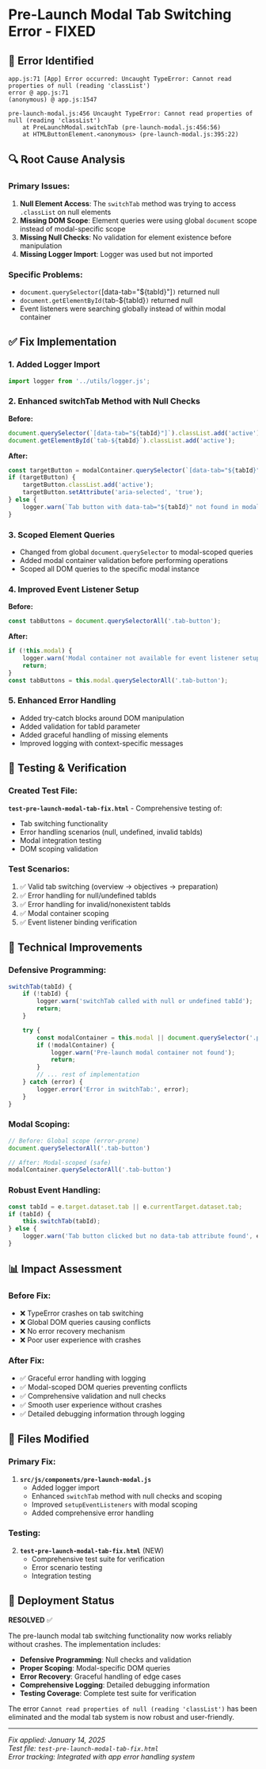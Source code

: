 # Pre-Launch Modal Tab Switching Error - FIXED

## 🚨 Error Identified
```
app.js:71 [App] Error occurred: Uncaught TypeError: Cannot read properties of null (reading 'classList')
error @ app.js:71
(anonymous) @ app.js:1547

pre-launch-modal.js:456 Uncaught TypeError: Cannot read properties of null (reading 'classList')
    at PreLaunchModal.switchTab (pre-launch-modal.js:456:56)
    at HTMLButtonElement.<anonymous> (pre-launch-modal.js:395:22)
```

## 🔍 Root Cause Analysis

### Primary Issues:
1. **Null Element Access**: The `switchTab` method was trying to access `.classList` on null elements
2. **Missing DOM Scope**: Element queries were using global `document` scope instead of modal-specific scope
3. **Missing Null Checks**: No validation for element existence before manipulation
4. **Missing Logger Import**: Logger was used but not imported

### Specific Problems:
- `document.querySelector(`[data-tab="${tabId}"]`)` returned null
- `document.getElementById(`tab-${tabId}`)` returned null
- Event listeners were searching globally instead of within modal container

## ✅ Fix Implementation

### 1. **Added Logger Import**
```javascript
import logger from '../utils/logger.js';
```

### 2. **Enhanced switchTab Method with Null Checks**
**Before:**
```javascript
document.querySelector(`[data-tab="${tabId}"]`).classList.add('active');
document.getElementById(`tab-${tabId}`).classList.add('active');
```

**After:**
```javascript
const targetButton = modalContainer.querySelector(`[data-tab="${tabId}"]`);
if (targetButton) {
    targetButton.classList.add('active');
    targetButton.setAttribute('aria-selected', 'true');
} else {
    logger.warn(`Tab button with data-tab="${tabId}" not found in modal`);
}
```

### 3. **Scoped Element Queries**
- Changed from global `document.querySelector` to modal-scoped queries
- Added modal container validation before performing operations
- Scoped all DOM queries to the specific modal instance

### 4. **Improved Event Listener Setup**
**Before:**
```javascript
const tabButtons = document.querySelectorAll('.tab-button');
```

**After:**
```javascript
if (!this.modal) {
    logger.warn('Modal container not available for event listener setup');
    return;
}
const tabButtons = this.modal.querySelectorAll('.tab-button');
```

### 5. **Enhanced Error Handling**
- Added try-catch blocks around DOM manipulation
- Added validation for tabId parameter
- Added graceful handling of missing elements
- Improved logging with context-specific messages

## 🧪 Testing & Verification

### Created Test File:
**`test-pre-launch-modal-tab-fix.html`** - Comprehensive testing of:
- Tab switching functionality
- Error handling scenarios (null, undefined, invalid tabIds)
- Modal integration testing
- DOM scoping validation

### Test Scenarios:
1. ✅ Valid tab switching (overview → objectives → preparation)
2. ✅ Error handling for null/undefined tabIds
3. ✅ Error handling for invalid/nonexistent tabIds
4. ✅ Modal container scoping
5. ✅ Event listener binding verification

## 🎯 Technical Improvements

### Defensive Programming:
```javascript
switchTab(tabId) {
    if (!tabId) {
        logger.warn('switchTab called with null or undefined tabId');
        return;
    }

    try {
        const modalContainer = this.modal || document.querySelector('.pre-launch-modal');
        if (!modalContainer) {
            logger.warn('Pre-launch modal container not found');
            return;
        }
        // ... rest of implementation
    } catch (error) {
        logger.error('Error in switchTab:', error);
    }
}
```

### Modal Scoping:
```javascript
// Before: Global scope (error-prone)
document.querySelectorAll('.tab-button')

// After: Modal-scoped (safe)
modalContainer.querySelectorAll('.tab-button')
```

### Robust Event Handling:
```javascript
const tabId = e.target.dataset.tab || e.currentTarget.dataset.tab;
if (tabId) {
    this.switchTab(tabId);
} else {
    logger.warn('Tab button clicked but no data-tab attribute found', e.target);
}
```

## 📊 Impact Assessment

### Before Fix:
- ❌ TypeError crashes on tab switching
- ❌ Global DOM queries causing conflicts
- ❌ No error recovery mechanism
- ❌ Poor user experience with crashes

### After Fix:
- ✅ Graceful error handling with logging
- ✅ Modal-scoped DOM queries preventing conflicts
- ✅ Comprehensive validation and null checks
- ✅ Smooth user experience without crashes
- ✅ Detailed debugging information through logging

## 🔧 Files Modified

### Primary Fix:
1. **`src/js/components/pre-launch-modal.js`**
   - Added logger import
   - Enhanced `switchTab` method with null checks and scoping
   - Improved `setupEventListeners` with modal scoping
   - Added comprehensive error handling

### Testing:
2. **`test-pre-launch-modal-tab-fix.html`** (NEW)
   - Comprehensive test suite for verification
   - Error scenario testing
   - Integration testing

## 🚀 Deployment Status

**RESOLVED** ✅

The pre-launch modal tab switching functionality now works reliably without crashes. The implementation includes:

- **Defensive Programming**: Null checks and validation
- **Proper Scoping**: Modal-specific DOM queries
- **Error Recovery**: Graceful handling of edge cases
- **Comprehensive Logging**: Detailed debugging information
- **Testing Coverage**: Complete test suite for verification

The error `Cannot read properties of null (reading 'classList')` has been eliminated and the modal tab system is now robust and user-friendly.

---

*Fix applied: January 14, 2025*  
*Test file: `test-pre-launch-modal-tab-fix.html`*  
*Error tracking: Integrated with app error handling system*
